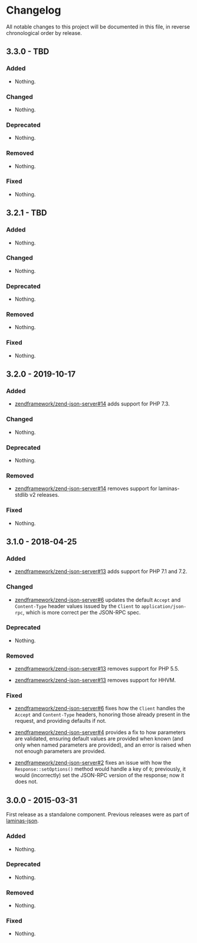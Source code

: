 # Changelog

All notable changes to this project will be documented in this file, in reverse chronological order by release.

## 3.3.0 - TBD

### Added

- Nothing.

### Changed

- Nothing.

### Deprecated

- Nothing.

### Removed

- Nothing.

### Fixed

- Nothing.

## 3.2.1 - TBD

### Added

- Nothing.

### Changed

- Nothing.

### Deprecated

- Nothing.

### Removed

- Nothing.

### Fixed

- Nothing.

## 3.2.0 - 2019-10-17

### Added

- [zendframework/zend-json-server#14](https://github.com/zendframework/zend-json-server/pull/14) adds support for PHP 7.3.

### Changed

- Nothing.

### Deprecated

- Nothing.

### Removed

- [zendframework/zend-json-server#14](https://github.com/zendframework/zend-json-server/pull/14) removes support for laminas-stdlib v2 releases.

### Fixed

- Nothing.

## 3.1.0 - 2018-04-25

### Added

- [zendframework/zend-json-server#13](https://github.com/zendframework/zend-json-server/pull/13) adds support for PHP 7.1 and 7.2.

### Changed

- [zendframework/zend-json-server#6](https://github.com/zendframework/zend-json-server/pull/6) updates the default `Accept` and `Content-Type` header values issued
  by the `Client` to `application/json-rpc`, which is more correct per the JSON-RPC spec.

### Deprecated

- Nothing.

### Removed

- [zendframework/zend-json-server#13](https://github.com/zendframework/zend-json-server/pull/13) removes support for PHP 5.5.

- [zendframework/zend-json-server#13](https://github.com/zendframework/zend-json-server/pull/13) removes support for HHVM.

### Fixed

- [zendframework/zend-json-server#6](https://github.com/zendframework/zend-json-server/pull/6) fixes how the `Client` handles the `Accept` and `Content-Type` headers,
  honoring those already present in the request, and providing defaults if not.

- [zendframework/zend-json-server#4](https://github.com/zendframework/zend-json-server/pull/4) provides a fix to how parameters are validated, ensuring default values
  are provided when known (and only when named parameters are provided), and an error
  is raised when not enough parameters are provided.

- [zendframework/zend-json-server#2](https://github.com/zendframework/zend-json-server/pull/2) fixes an issue with how the `Response::setOptions()` method would handle a
  key of `0`; previously, it would (incorrectly) set the JSON-RPC version of the response;
  now it does not.

## 3.0.0 - 2015-03-31

First release as a standalone component. Previous releases were as part of
[laminas-json](https://github.com/laminas/laminas-json).

### Added

- Nothing.

### Deprecated

- Nothing.

### Removed

- Nothing.

### Fixed

- Nothing.
